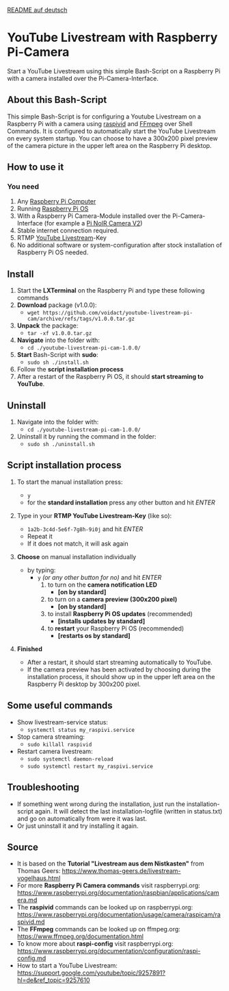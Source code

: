 [README auf deutsch](README.md)

# YouTube Livestream with Raspberry Pi-Camera
Start a YouTube Livestream using this simple Bash-Script on a Raspberry Pi with a camera installed over the Pi-Camera-Interface.

## About this Bash-Script
This simple Bash-Script is for configuring a Youtube Livestream on a Raspberry Pi with a camera using [raspivid](https://www.raspberrypi.org/documentation/usage/camera/raspicam/raspivid.md) and [FFmpeg](https://www.ffmpeg.org/documentation.html) over Shell Commands.
It is configured to automatically start the YouTube Livestream on every system startup. You can choose to have a 300x200 pixel preview of the camera picture in the upper left area on the Raspberry Pi desktop.

## How to use it
### You need
1. Any [Raspberry Pi Computer](https://www.raspberrypi.org/products/)
2. Running [Raspberry Pi OS](https://www.raspberrypi.org/software/operating-systems/)
3. With a Raspberry Pi Camera-Module installed over the Pi-Camera-Interface (for example a [Pi NoIR Camera V2](https://www.raspberrypi.org/products/pi-noir-camera-v2/))
4. Stable internet connection required.
5. RTMP [YouTube Livestream](https://support.google.com/youtube/answer/2907883?hl=en#zippy=%2Csoftware-encoders%2Csoftware-encoder%2Clivestreaming-jetzt-starten%2Clivestream-planen%2Cdie-optionen-jetzt-streamen-und-liveveranstaltung-verwenden)-Key
6. No additional software or system-configuration after stock installation of Raspberry Pi OS needed.

## Install
1. Start the **LXTerminal** on the Raspberry Pi and type these following commands
2. **Download** package (v1.0.0): 
    - `wget https://github.com/voidact/youtube-livestream-pi-cam/archive/refs/tags/v1.0.0.tar.gz`
3. **Unpack** the package: 
    - `tar -xf v1.0.0.tar.gz` 
4. **Navigate** into the folder with: 
    - `cd ./youtube-livestream-pi-cam-1.0.0/`
5. **Start** Bash-Script with **sudo**: 
    - `sudo sh ./install.sh`
6. Follow the **script installation process**
7. After a restart of the Raspberry Pi OS, it should **start streaming to YouTube**.

## Uninstall
1. Navigate into the folder with:
    - `cd ./youtube-livestream-pi-cam-1.0.0/`
2. Uninstall it by running the command in the folder: 
    - `sudo sh ./uninstall.sh`

## Script installation process
1. To start the manual installation press: 
    - `y` 
    - for the **standard installation** press any other button and hit *ENTER*  
2. Type in your **RTMP YouTube Livestream-Key** (like so): 
    - `1a2b-3c4d-5e6f-7g8h-9i0j` and hit *ENTER*  
    - Repeat it
    - If it does not match, it will ask again
3. **Choose** on manual installation individually 
    - by typing:
        - `y` *(or any other button for no)* and hit *ENTER* 
            1. to turn on the **camera notification LED** 
                - **[on by standard]** 
            2. to turn on a **camera preview (300x200 pixel)** 
                - **[on by standard]** 
            3. to install **Raspberry Pi OS updates** (recommended) 
                - **[installs updates by standard]** 
            4. to **restart** your Raspberry Pi OS (recommended) 
                - **[restarts os by standard]** 

4. **Finished** 
    - After a restart, it should start streaming automatically to YouTube.
    - If the camera preview has been activated by choosing during the installation process, it should show up in the upper left area on the Raspberry Pi desktop by 300x200 pixel.

## Some useful commands
- Show livestream-service status:
    - `systemctl status my_raspivi.service`
- Stop camera streaming:
    - `sudo killall raspivid`
- Restart camera livestream:
    - `sudo systemctl daemon-reload`
    - `sudo systemctl restart my_raspivi.service`

## Troubleshooting
- If something went wrong during the installation, just run the installation-script again. It will detect the last installation-logfile (written in status.txt) and go on automatically from were it was last.
- Or just uninstall it and try installing it again.

## Source
- It is based on the **Tutorial "Livestream aus dem Nistkasten"** from Thomas Geers: https://www.thomas-geers.de/livestream-vogelhaus.html
- For more **Raspberry Pi Camera commands** visit raspberrypi.org: https://www.raspberrypi.org/documentation/raspbian/applications/camera.md
- The **raspivid** commands can be looked up on raspberrypi.org: https://www.raspberrypi.org/documentation/usage/camera/raspicam/raspivid.md
- The **FFmpeg** commands can be looked up on ffmpeg.org: https://www.ffmpeg.org/documentation.html
- To know more about **raspi-config** visit raspberrypi.org: https://www.raspberrypi.org/documentation/configuration/raspi-config.md
- How to start a YouTube Livestream: https://support.google.com/youtube/topic/9257891?hl=de&ref_topic=9257610
